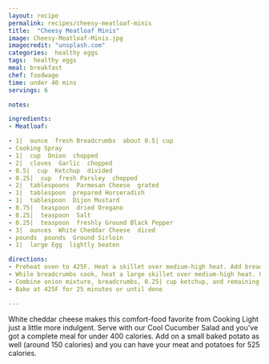 ```yaml
---
layout: recipe
permalink: recipes/cheesy-meatloaf-minis
title:  "Cheesy Meatloaf Minis"
image: Cheesy-Meatloaf-Minis.jpg
imagecredit: "unsplash.com"
categories:  healthy eggs
tags:  healthy eggs
meal: breakfast
chef: foodwage
time: under 40 mins
servings: 6

notes:

ingredients:
- Meatloaf:

- 1|  ounce  fresh Breadcrumbs  about 0.5| cup
- Cooking Spray
- 1|  cup  Onion  chopped
- 2|  cloves  Garlic  chopped
- 0.5|  cup  Ketchup  divided
- 0.25|  cup  fresh Parsley  chopped
- 2|  tablespoons  Parmesan Cheese  grated
- 1|  tablespoon  prepared Horseradish
- 1|  tablespoon  Dijon Mustard
- 0.75|  teaspoon  dried Oregano
- 0.25|  teaspoon  Salt
- 0.25|  teaspoon  freshly Ground Black Pepper
- 3|  ounces  White Cheddar Cheese  diced
- pounds  pounds  Ground Sirloin
- 1|  large Egg  lightly beaten

directions:
- Preheat oven to 425F. Heat a skillet over medium-high heat. Add breadcrumbs; cook 3 minutes or until toasted, stirring frequently.
- While breadcrumbs cook, heat a large skillet over medium-high heat. Coat pan with cooking spray. Add onion and garlic; sauté 3 minutes.
- Combine onion mixture, breadcrumbs, 0.25| cup ketchup, and remaining ingredients. Shape into 6 (4 x 2-inch) loaves on a broiler pan coated with cooking spray; spread 2 teaspoons ketchup over each.
- Bake at 425F for 25 minutes or until done

---
```


White cheddar cheese makes this comfort-food favorite from Cooking Light just a little more indulgent. Serve with our Cool Cucumber Salad and you’ve got a complete meal for under 400 calories. Add on a small baked potato as well (around 150 calories) and you can have your meat and potatoes for 525 calories.